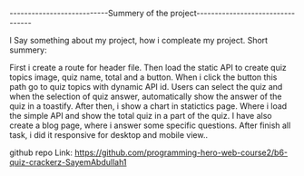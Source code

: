  
 
 
 ---------------------------Summery of the project---------------------------------
 
 I Say something about my project, how i compleate my project.
 Short summery:

 First i create a route for header file. Then load the static API to create quiz topics image, quiz name, total and a button. When i click the button this path go to quiz topics with dynamic API id. Users can select the quiz and when the selection of quiz answer, automatically show the answer of the quiz in a toastify.
After then, i show a chart in statictics page. Where i load the simple API and show the total quiz in a part of the quiz.
I have also create a blog page, where i answer some specific questions. 
After finish all task, i did it responsive for desktop and mobile view..

github repo Link: https://github.com/programming-hero-web-course2/b6-quiz-crackerz-SayemAbdullah1